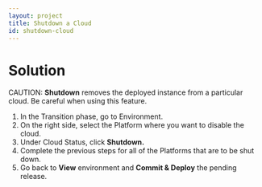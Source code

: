```yaml
---
layout: project
title: Shutdown a Cloud
id: shutdown-cloud
---
```


# Solution

CAUTION: **Shutdown** removes the deployed instance from a particular cloud. Be careful when using this feature.


1. In the Transition phase, go to Environment.
2. On the right side, select the Platform where you want to disable the cloud.
3. Under Cloud Status, click **Shutdown.**
4. Complete the previous steps for all of the Platforms that are to be shut down.
5. Go back to **View** environment and **Commit & Deploy** the pending release.

